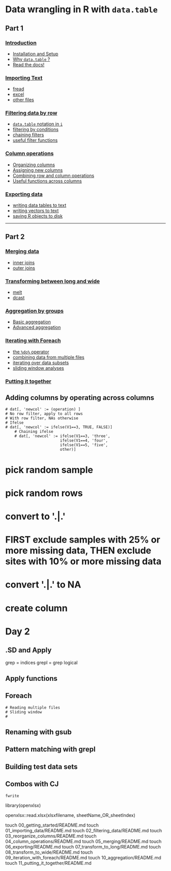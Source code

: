 # Data wrangling in R with `data.table`


## Part 1
### [Introduction](00_intro/README.md)
* [Installation and Setup](00_intro/A.md)
* [Why `data.table` ?](00_intro/B.md)
* [Read the docs!](00_intro/C.md)

### [Importing Text](01_importing_data/README.md)
* [fread](01_importing_data/A.md)
* [excel](01_importing_data/B.md)
* [other files](01_importing_data/C.md)

### [Filtering data by row](02_filtering_data/README.md)
* [`data.table` notation in `i`](02_filtering_data/A.md)
* [filtering by conditions](02_filtering_data/B.md)
* [chaining filters](02_filtering_data/C.md)
* [useful filter functions](02_filtering_data/D.md)

### [Column operations](03_column_operations/README.md)
* [Organizing columns](03_column_operations/A.md)
* [Assigning new columns](03_column_operations/B.md)
* [Combining row and column operations](03_column_operations/C.md)
* [Useful functions across columns](03_column_operations/D.md)

### [Exporting data](04_exporting_data/README.md)
* [writing data tables to text](04_exporting_data/A.md)
* [writing vectors to text](04_exporting_data/B.md)
* [saving R objects to disk](04_exporting_data/C.md)

---

## Part 2

### [Merging data](05_merging_data/README.md)
* [inner joins](05_merging_data/A.md)
* [outer joins](05_merging_data/B.md)

### [Transforming between long and wide](06_transforming_long_and_wide/README.md)
* [melt](06_transforming_long_and_wide/A.md)
* [dcast](06_transforming_long_and_wide/B.md)

### [Aggregation by groups](07_aggregation_by_groups/README.md)
* [Basic aggregation](07_aggregation_by_groups/A.md)
* [Advanced aggregation](07_aggregation_by_groups/B.md)

### [Iterating with Foreach](08_iterating_with_foreach/README.md)
* [the `%do%` operator](08_iterating_with_foreach/A.md)
* [combining data from multiple files](08_iterating_with_foreach/B.md)
* [iterating over data subsets](08_iterating_with_foreach/C.md)
* [sliding window analyses](08_iterating_with_foreach/D.md)

### [Putting it together](09_putting_it_together/README.md)



## Adding columns by operating across columns
    # dat[, 'newcol' := (operation) ]
    # No row filter, apply to all rows
    # With row filter, NAs otherwise
    # Ifelse
    # dat[, 'newcol' := ifelse(V1==3, TRUE, FALSE)]
        # Chaining ifelse
        # dat[, 'newcol' := ifelse(V1==3, 'three', 
                            ifelse(V1==4, 'four',
                            ifelse(V1==5, 'five',
                            other)]


# pick random sample
# pick random rows
# convert to '.|.'
# FIRST exclude samples with 25% or more missing data, THEN exclude sites with 10% or more missing data
# convert '.|.' to NA
# create column 



# Day 2

## .SD and Apply

grep = indices
grepl = grep logical

## Apply functions

## Foreach
    # Reading multiple files
    # Sliding window
    #

## Renaming with gsub
## Pattern matching with grepl
## Building test data sets

## Combos with CJ

`fwrite`


library(openxlsx)


openxlsx::read.xlsx(xlsxfilename, sheetName_OR_sheetIndex)

touch 00_getting_started/README.md
touch 01_importing_data/README.md
touch 02_filtering_data/README.md
touch 03_reorganize_columns/README.md
touch 04_column_operations/README.md
touch 05_merging/README.md
touch 06_exporting/README.md
touch 07_transform_to_long/README.md
touch 08_transform_to_wide/README.md
touch 09_iteration_with_foreach/README.md
touch 10_aggregation/README.md
touch 11_putting_it_together/README.md

